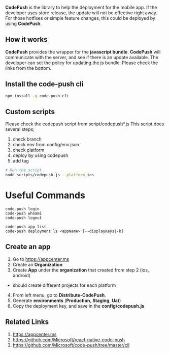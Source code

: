 **CodePush** is the library to help the deployment for the mobile app. 
If the developer uses store release, the update will not be effective right away.
For those hotfixes or simple feature changes, this could be deployed by using **CodePush**.

## How it works

**CodePush** provides the wrapper for the **javascript bundle**. **CodePush** will communicate with the server, and see if there is an update available. The developer can set the policy for updating the js bundle. Please check the links from the bottom.

## Install the code-push cli 

```bash
npm install -g code-push-cli
```

## Custom scripts

Please check the codepush script from script/codepush*.js
This script does several steps;

1. check branch
2. check env from config/env.json
3. check platform
4. deploy by using codepush 
5. add tag

```bash
# Run the script
node scripts/codepush.js --platform ios
```

# Useful Commands

```
code-push login
code-push whoami
code-push logout

code-push app list
code-push deployment ls <appName> [--displayKeys|-k]
```

## Create an app 

1. Go to https://appcenter.ms
2. Create an **Organization**
3. Create **App** under the **organization** that created from step 2 (ios, android) 
- should create different projects for each platform
4. From left menu, go to **Distribute-CodePush**.
5. Generate **environments** (**Production**, **Staging**, **Uat**)
4. Copy the deployment key, and save in the **config/codepush.js**

## Related Links

1. https://appcenter.ms
2. https://github.com/Microsoft/react-native-code-push
3. https://github.com/Microsoft/code-push/tree/master/cli

